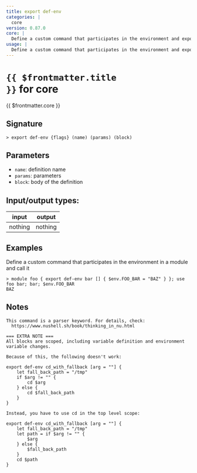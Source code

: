 ```yaml
---
title: export def-env
categories: |
  core
version: 0.87.0
core: |
  Define a custom command that participates in the environment and export it from a module.
usage: |
  Define a custom command that participates in the environment and export it from a module.
---
```

<!-- This file is automatically generated. Please edit the command in https://github.com/nushell/nushell instead. -->

# <code>{{ $frontmatter.title }}</code> for core

<div class='command-title'>{{ $frontmatter.core }}</div>

## Signature

```> export def-env {flags} (name) (params) (block)```

## Parameters

 -  `name`: definition name
 -  `params`: parameters
 -  `block`: body of the definition


## Input/output types:

| input   | output  |
| ------- | ------- |
| nothing | nothing |

## Examples

Define a custom command that participates in the environment in a module and call it
```nu
> module foo { export def-env bar [] { $env.FOO_BAR = "BAZ" } }; use foo bar; bar; $env.FOO_BAR
BAZ
```

## Notes
```text
This command is a parser keyword. For details, check:
  https://www.nushell.sh/book/thinking_in_nu.html

=== EXTRA NOTE ===
All blocks are scoped, including variable definition and environment variable changes.

Because of this, the following doesn't work:

export def-env cd_with_fallback [arg = ""] {
    let fall_back_path = "/tmp"
    if $arg != "" {
        cd $arg
    } else {
        cd $fall_back_path
    }
}

Instead, you have to use cd in the top level scope:

export def-env cd_with_fallback [arg = ""] {
    let fall_back_path = "/tmp"
    let path = if $arg != "" {
        $arg
    } else {
        $fall_back_path
    }
    cd $path
}
```